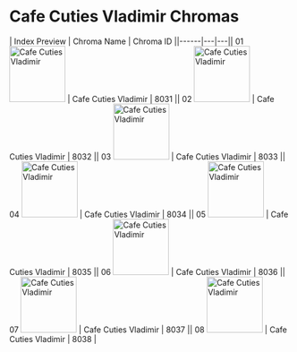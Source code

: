 # Cafe Cuties Vladimir Chromas

| Index  Preview | Chroma Name | Chroma ID ||------|---|---|| 01  <img src='https://raw.communitydragon.org/latest/plugins/rcp-be-lol-game-data/global/default/v1/champion-chroma-images/8/8031.png' alt='Cafe Cuties Vladimir' width='100'> | Cafe Cuties Vladimir | 8031 || 02  <img src='https://raw.communitydragon.org/latest/plugins/rcp-be-lol-game-data/global/default/v1/champion-chroma-images/8/8032.png' alt='Cafe Cuties Vladimir' width='100'> | Cafe Cuties Vladimir | 8032 || 03  <img src='https://raw.communitydragon.org/latest/plugins/rcp-be-lol-game-data/global/default/v1/champion-chroma-images/8/8033.png' alt='Cafe Cuties Vladimir' width='100'> | Cafe Cuties Vladimir | 8033 || 04  <img src='https://raw.communitydragon.org/latest/plugins/rcp-be-lol-game-data/global/default/v1/champion-chroma-images/8/8034.png' alt='Cafe Cuties Vladimir' width='100'> | Cafe Cuties Vladimir | 8034 || 05  <img src='https://raw.communitydragon.org/latest/plugins/rcp-be-lol-game-data/global/default/v1/champion-chroma-images/8/8035.png' alt='Cafe Cuties Vladimir' width='100'> | Cafe Cuties Vladimir | 8035 || 06  <img src='https://raw.communitydragon.org/latest/plugins/rcp-be-lol-game-data/global/default/v1/champion-chroma-images/8/8036.png' alt='Cafe Cuties Vladimir' width='100'> | Cafe Cuties Vladimir | 8036 || 07  <img src='https://raw.communitydragon.org/latest/plugins/rcp-be-lol-game-data/global/default/v1/champion-chroma-images/8/8037.png' alt='Cafe Cuties Vladimir' width='100'> | Cafe Cuties Vladimir | 8037 || 08  <img src='https://raw.communitydragon.org/latest/plugins/rcp-be-lol-game-data/global/default/v1/champion-chroma-images/8/8038.png' alt='Cafe Cuties Vladimir' width='100'> | Cafe Cuties Vladimir | 8038 |